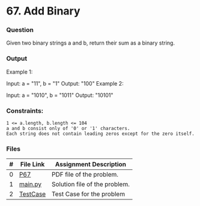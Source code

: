 # 67. Add Binary
### Question
Given two binary strings a and b, return their sum as a binary string.

### Output
Example 1:

Input: a = "11", b = "1"
Output: "100"
Example 2:

Input: a = "1010", b = "1011"
Output: "10101"

### Constraints:
```
1 <= a.length, b.length <= 104
a and b consist only of '0' or '1' characters.
Each string does not contain leading zeros except for the zero itself.
```

### Files

|  #  | File Link | Assignment Description |
| :-: | ----------- | ---------------------- |
|  0  | [P67](https://github.com/Sudhir0228/4883-Programming_Techniques_Ray/blob/main/Assignments/Leetcode/A05/P67)     | PDF file of the problem.          |
|  1  | [main.py](https://github.com/Sudhir0228/4883-Programming_Techniques_Ray/blob/main/Assignments/Leetcode/A05/P67/main.py)     | Solution file of the problem.          |
|  2  | [TestCase](https://github.com/Sudhir0228/4883-Programming_Techniques_Ray/blob/main/Assignments/Leetcode/A05/P67/TestCase)     | Test Case for the problem          |


